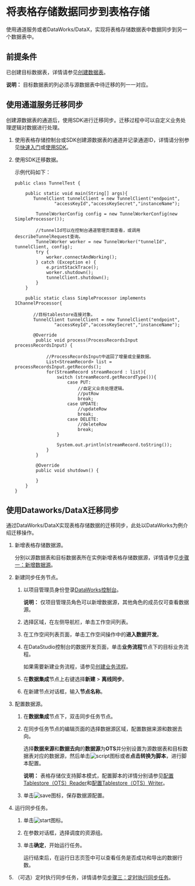 # 将表格存储数据同步到表格存储

使用通道服务或者DataWorks/DataX，实现将表格存储数据表中数据同步到另一个数据表中。

## 前提条件

已创建目标数据表，详情请参见[创建数据表](/cn.zh-CN/快速入门/创建数据表.md)。

**说明：** 目标数据表的列必须与源数据表中待迁移的列一一对应。

## 使用通道服务迁移同步

创建源数据表的通道后，使用SDK进行迁移同步。迁移过程中可以自定义业务处理逻辑对数据进行处理。

1.  使用表格存储控制台或SDK创建源数据表的通道并记录通道ID，详情请分别参见[快速入门](/cn.zh-CN/功能介绍/通道服务/快速入门.md)或[使用SDK](/cn.zh-CN/功能介绍/通道服务/使用SDK.md)。
2.  使用SDK迁移数据。

    示例代码如下：

    ```
    public class TunnelTest {
    
        public static void main(String[] args){
           TunnelClient tunnelClient = new TunnelClient("endpoint",
                   "accessKeyId","accessKeySecret","instanceName");
    
            TunnelWorkerConfig config = new TunnelWorkerConfig(new SimpleProcessor());
    
            //tunnelId可以在控制台通道管理页面查看，或调用describeTunnelRequest查询。
            TunnelWorker worker = new TunnelWorker("tunnelId", tunnelClient, config);
            try {
                worker.connectAndWorking();
            } catch (Exception e) {
                e.printStackTrace();
                worker.shutdown();
                tunnelClient.shutdown();
            }
        }
    
        public static class SimpleProcessor implements IChannelProcessor{
        
           //目标tablestore连接对象。
           TunnelClient tunnelClient = new TunnelClient("endpoint",
                   "accessKeyId","accessKeySecret","instanceName");
                   
           @Override
            public void process(ProcessRecordsInput processRecordsInput) {
            
                //ProcessRecordsInput中返回了增量或全量数据。
                List<StreamRecord> list = processRecordsInput.getRecords();
                for(StreamRecord streamRecord : list){
                    switch (streamRecord.getRecordType()){
                        case PUT:
                            //自定义业务处理逻辑。
                            //putRow
                            break;
                        case UPDATE:
                            //updateRow
                            break;
                        case DELETE:
                            //deleteRow
                            break;
                    }
    
                    System.out.println(streamRecord.toString());
                }
            }
    
            @Override
            public void shutdown() {
                
            }
        }
    }
    ```


## 使用Dataworks/DataX迁移同步

通过DataWorks/DataX实现表格存储数据的迁移同步，此处以DataWorks为例介绍迁移操作。

1.  新增表格存储数据源。

    分别以源数据表和目标数据表所在实例新增表格存储数据源，详情请参见[步骤一：新增数据源](/cn.zh-CN/数据同步迁移/数据导入/将MaxCompute数据同步到表格存储.md)。

2.  新建同步任务节点。
    1.  以项目管理员身份登录[DataWorks控制台](https://workbench.data.aliyun.com/console)。

        **说明：** 仅项目管理员角色可以新增数据源，其他角色的成员仅可查看数据源。

    2.  选择区域，在左侧导航栏，单击工作空间列表。
    3.  在工作空间列表页面，单击工作空间操作中的**进入数据开发**。
    4.  在DataStudio控制台的数据开发页面，单击**业务流程**节点下的目标业务流程。

        如果需要新建业务流程，请参见[创建业务流程]()。

    5.  在**数据集成**节点上右键选择**新建** \> **离线同步**。
    6.  在新建节点对话框，输入**节点名称**。
3.  配置数据源。
    1.  在**数据集成**节点下，双击同步任务节点。
    2.  在同步任务节点的编辑页面的选择数据源区域，配置数据来源和数据去向。

        选择**数据来源**和**数据去向**的**数据源**为**OTS**并分别设置为源数据表和目标数据表对应的数据源，然后单击![script](https://static-aliyun-doc.oss-cn-hangzhou.aliyuncs.com/assets/img/zh-CN/7548388951/p127620.png)图标或者**点击转换为脚本**，进行脚本配置。

        **说明：** 表格存储仅支持脚本模式，配置脚本的详情分别请参见[配置Tablestore（OTS）Reader]()和[配置Tablestore（OTS）Writer]()。

    3.  单击![save](https://static-aliyun-doc.oss-cn-hangzhou.aliyuncs.com/assets/img/zh-CN/7548388951/p127623.png)图标，保存数据源配置。
4.  运行同步任务。
    1.  单击![start](https://static-aliyun-doc.oss-cn-hangzhou.aliyuncs.com/assets/img/zh-CN/8548388951/p127635.png)图标。
    2.  在参数对话框，选择调度的资源组。
    3.  单击**确定**，开始运行任务。

        运行结束后，在运行日志页签中可以查看任务是否成功和导出的数据行数。

5.  （可选）定时执行同步任务，详情请参见[步骤三：定时执行同步任务](/cn.zh-CN/数据同步迁移/数据导入/将MaxCompute数据同步到表格存储.md)。

